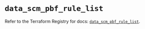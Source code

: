 # `data_scm_pbf_rule_list`

Refer to the Terraform Registry for docs: [`data_scm_pbf_rule_list`](https://registry.terraform.io/providers/paloaltonetworks/scm/1.0.2/docs/data-sources/pbf_rule_list).
